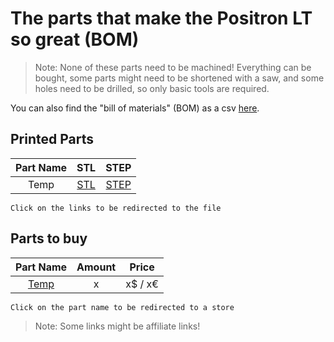 # The parts that make the Positron LT so great (BOM)
>Note: None of these parts need to be machined! Everything can be bought, some parts might need to be shortened with a saw, and some holes need to be drilled, so only basic tools are required.

You can also find the "bill of materials" (BOM) as a csv [here]().

## Printed Parts
| Part Name | STL | STEP |
| :---: | :---: | :---: |
| Temp | [STL]() | [STEP]() |

``Click on the links to be redirected to the file``

## Parts to buy
| Part Name | Amount | Price |
| :---: | :---: | :---: | 
| [Temp]() | x | x$ / x€ |

``Click on the part name to be redirected to a store``

> Note: Some links might be affiliate links!
